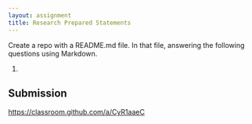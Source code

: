 ```yaml
---
layout: assignment
title: Research Prepared Statements
---
```


Create a repo with a README.md file. In that file, answering the following questions using Markdown.

1.

## Submission

https://classroom.github.com/a/CyR1aaeC